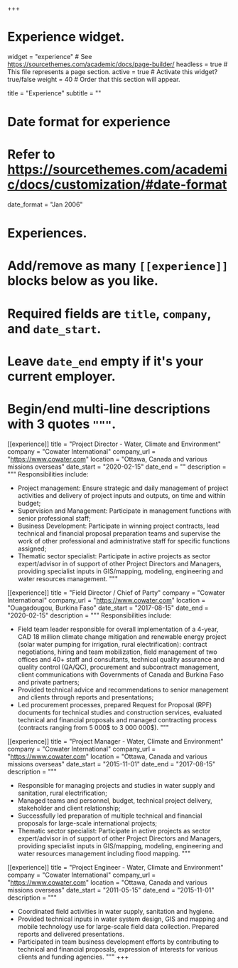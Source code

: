 +++
# Experience widget.
widget = "experience"  # See https://sourcethemes.com/academic/docs/page-builder/
headless = true  # This file represents a page section.
active = true  # Activate this widget? true/false
weight = 40  # Order that this section will appear.

title = "Experience"
subtitle = ""

# Date format for experience
#   Refer to https://sourcethemes.com/academic/docs/customization/#date-format
date_format = "Jan 2006"

# Experiences.
#   Add/remove as many `[[experience]]` blocks below as you like.
#   Required fields are `title`, `company`, and `date_start`.
#   Leave `date_end` empty if it's your current employer.
#   Begin/end multi-line descriptions with 3 quotes `"""`.
[[experience]]
  title = "Project Director - Water, Climate and Environment"
  company = "Cowater International"
  company_url = "https://www.cowater.com"
  location = "Ottawa, Canada and various missions overseas"
  date_start = "2020-02-15"
  date_end = ""
  description = """
  Responsibilities include:
  * Project management: Ensure strategic and daily management of project activities and delivery of project inputs and outputs, on time and within budget;
  * Supervision and Management: Participate in management functions with senior professional staff;
  * Business Development: Participate in winning project contracts, lead technical and financial proposal preparation teams and supervise the work of other professional and administrative staff for specific functions assigned;
  * Thematic sector specialist: Participate in active projects as sector expert/advisor in of support of other Project Directors and Managers, providing specialist inputs in GIS/mapping, modeling, engineering and water resources management.
  """

[[experience]]
  title = "Field Director / Chief of Party"
  company = "Cowater International"
  company_url = "https://www.cowater.com"
  location = "Ouagadougou, Burkina Faso"
  date_start = "2017-08-15"
  date_end = "2020-02-15"
  description = """
  Responsibilities include:
  * Field team leader responsible for overall implementation of a 4-year, CAD 18 million climate change mitigation and renewable energy project (solar water pumping for irrigation, rural electrification): contract negotiations, hiring and team mobilization, field management of two offices and 40+ staff and consultants, technical quality assurance and quality control (QA/QC), procurement and subcontract management, client communications with Governments of Canada and Burkina Faso and private partners;
  * Provided technical advice and recommendations to senior management and clients through reports and presentations;
  * Led procurement processes, prepared Request for Proposal (RPF) documents for technical studies and construction services, evaluated technical and financial proposals and managed contracting process (contracts ranging from 5 000$ to 3 000 000$).
"""

[[experience]]
  title = "Project Manager - Water, Climate and Environment"
  company = "Cowater International"
  company_url = "https://www.cowater.com"
  location = "Ottawa, Canada and various missions overseas"
  date_start = "2015-11-01"
  date_end = "2017-08-15"
  description = """
  *	Responsible for managing projects and studies in water supply and sanitation, rural electrification;
  * Managed teams and personnel, budget, technical project delivery, stakeholder and client relationship;
  * Successfully led preparation of multiple technical and financial proposals for large-scale international projects;
  * Thematic sector specialist: Participate in active projects as sector expert/advisor in of support of other Project Directors and Managers, providing specialist inputs in GIS/mapping, modeling, engineering and water resources management including flood mapping.
  """

[[experience]]
  title = "Project Engineer - Water, Climate and Environment"
  company = "Cowater International"
  company_url = "https://www.cowater.com"
  location = "Ottawa, Canada and various missions overseas"
  date_start = "2011-05-15"
  date_end = "2015-11-01"
  description = """
  * Coordinated field activities in water supply, sanitation and hygiene.
  * Provided technical inputs in water system design, GIS and mapping and mobile technology use for large-scale field data collection. Prepared reports and delivered presentations.
  * Participated in team business development efforts by contributing to technical and financial proposals, expression of interests for various clients and funding agencies.
  """
+++

